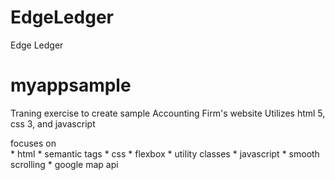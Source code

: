 # EdgeLedger
Edge Ledger
# myappsample
Traning exercise to create sample Accounting Firm's website
Utilizes html 5, css 3, and javascript

focuses on <br />
    * html
        * semantic tags
    * css
        * flexbox
        * utility classes
    * javascript
        * smooth scrolling
        * google map api